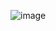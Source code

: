 ![image](https://user-images.githubusercontent.com/17683048/148855054-5174b91e-5995-44b3-ab13-55be33c9cca4.png)
